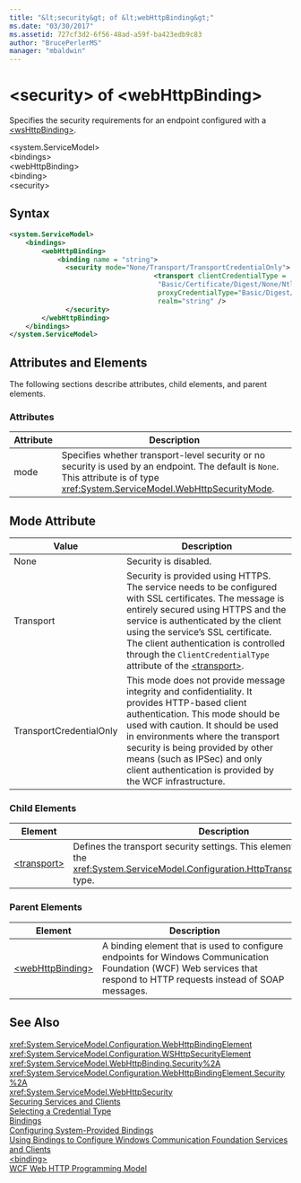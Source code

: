 ```yaml
---
title: "&lt;security&gt; of &lt;webHttpBinding&gt;"
ms.date: "03/30/2017"
ms.assetid: 727cf3d2-6f56-48ad-a59f-ba423edb9c83
author: "BrucePerlerMS"
manager: "mbaldwin"
---
```

# &lt;security&gt; of &lt;webHttpBinding&gt;
Specifies the security requirements for an endpoint configured with a [\<wsHttpBinding>](../../../../../docs/framework/configure-apps/file-schema/wcf/wshttpbinding.md).  
  
 \<system.ServiceModel>  
\<bindings>  
\<webHttpBinding>  
\<binding>  
\<security>  
  
## Syntax  
  
```xml  
<system.ServiceModel>  
    <bindings>  
        <webHttpBinding>  
            <binding name = "string">  
              <security mode="None/Transport/TransportCredentialOnly">  
                                    <transport clientCredentialType =   
                                     "Basic/Certificate/Digest/None/Ntlm/Windows"  
                                     proxyCredentialType="Basic/Digest/None/Ntlm/Windows"  
                                     realm="string" />  
              </security>  
        </webHttpBinding>  
    </bindings>  
</system.ServiceModel>  
```  
  
## Attributes and Elements  
 The following sections describe attributes, child elements, and parent elements.  
  
### Attributes  
  
|Attribute|Description|  
|---------------|-----------------|  
|mode|Specifies whether transport-level security or no security is used by an endpoint. The default is `None`. This attribute is of type <xref:System.ServiceModel.WebHttpSecurityMode>.|  
  
## Mode Attribute  
  
|Value|Description|  
|-----------|-----------------|  
|None|Security is disabled.|  
|Transport|Security is provided using HTTPS. The service needs to be configured with SSL certificates. The message is entirely secured using HTTPS and the service is authenticated by the client using the service’s SSL certificate. The client authentication is controlled through the `ClientCredentialType` attribute of the [\<transport>](../../../../../docs/framework/configure-apps/file-schema/wcf/transport-of-webhttpbinding.md).|  
|TransportCredentialOnly|This mode does not provide message integrity and confidentiality. It provides HTTP-based client authentication. This mode should be used with caution. It should be used in environments where the transport security is being provided by other means (such as IPSec) and only client authentication is provided by the WCF infrastructure.|  
  
### Child Elements  
  
|Element|Description|  
|-------------|-----------------|  
|[\<transport>](../../../../../docs/framework/configure-apps/file-schema/wcf/transport-of-webhttpbinding.md)|Defines the transport security settings. This element corresponds to the <xref:System.ServiceModel.Configuration.HttpTransportSecurityElement> type.|  
  
### Parent Elements  
  
|Element|Description|  
|-------------|-----------------|  
|[\<webHttpBinding>](../../../../../docs/framework/configure-apps/file-schema/wcf/webhttpbinding.md)|A binding element that is used to configure endpoints for Windows Communication Foundation (WCF) Web services that respond to HTTP requests instead of SOAP messages.|  
  
## See Also  
 <xref:System.ServiceModel.Configuration.WebHttpBindingElement>  
 <xref:System.ServiceModel.Configuration.WSHttpSecurityElement>  
 <xref:System.ServiceModel.WebHttpBinding.Security%2A>  
 <xref:System.ServiceModel.Configuration.WebHttpBindingElement.Security%2A>  
 <xref:System.ServiceModel.WebHttpSecurity>  
 [Securing Services and Clients](../../../../../docs/framework/wcf/feature-details/securing-services-and-clients.md)  
 [Selecting a Credential Type](../../../../../docs/framework/wcf/feature-details/selecting-a-credential-type.md)  
 [Bindings](../../../../../docs/framework/wcf/bindings.md)  
 [Configuring System-Provided Bindings](../../../../../docs/framework/wcf/feature-details/configuring-system-provided-bindings.md)  
 [Using Bindings to Configure Windows Communication Foundation Services and Clients](http://msdn.microsoft.com/library/bd8b277b-932f-472f-a42a-b02bb5257dfb)  
 [\<binding>](../../../../../docs/framework/misc/binding.md)  
 [WCF Web HTTP Programming Model](../../../../../docs/framework/wcf/feature-details/wcf-web-http-programming-model.md)
